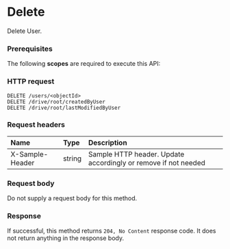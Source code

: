 # Delete

Delete User.
### Prerequisites
The following **scopes** are required to execute this API: 
### HTTP request
<!-- { "blockType": "ignored" } -->
```http
DELETE /users/<objectId>
DELETE /drive/root/createdByUser
DELETE /drive/root/lastModifiedByUser

```
### Request headers
| Name       | Type | Description|
|:---------------|:--------|:----------|
| X-Sample-Header  | string  | Sample HTTP header. Update accordingly or remove if not needed|

### Request body
Do not supply a request body for this method.


### Response
If successful, this method returns `204, No Content` response code. It does not return anything in the response body.


<!-- uuid: bbc3b9ff-9caf-4144-b1e7-d21102971323
2015-10-16 21:11:08 UTC -->
<!-- {
  "type": "#page.annotation",
  "description": "Delete",
  "keywords": "",
  "section": "documentation",
  "tocPath": ""
}-->